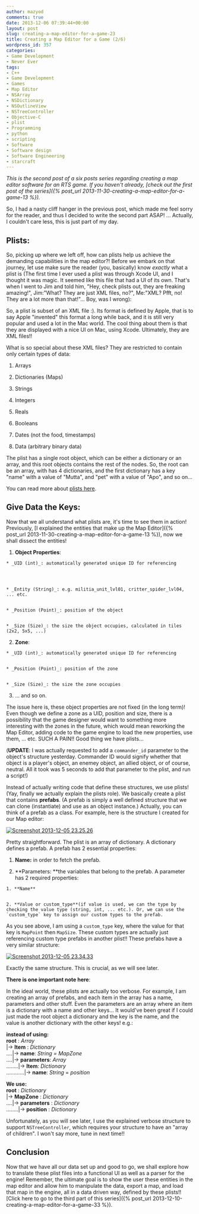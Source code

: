 ```yaml
---
author: mazyod
comments: true
date: 2013-12-06 07:39:44+00:00
layout: post
slug: creating-a-map-editor-for-a-game-23
title: Creating a Map Editor for a Game (2/6)
wordpress_id: 357
categories:
- Game Development
- Never Ever
tags:
- C++
- Game Development
- Games
- Map Editor
- NSArray
- NSDictionary
- NSOutlineView
- NSTreeController
- Objective-C
- plist
- Programming
- python
- scripting
- Software
- Software design
- Software Engineering
- starcraft
---
```


_This is the second post of a six posts series regarding creating a map editor software for an RTS game. If you haven't already, [check out the first post of the series]({% post_url 2013-11-30-creating-a-map-editor-for-a-game-13 %})._

So, I had a nasty cliff hanger in the previous post, which made me feel sorry for the reader, and thus I decided to write the second part ASAP! ... Actually, I couldn't care less, this is just part of my day.



## Plists:



So, picking up where we left off, how can plists help us achieve the demanding capabilities in the map editor?! Before we embark on that journey, let use make sure the reader (you, basically) know _exactly_ what a plist is (The first time I ever used a plist was through Xcode UI, and I thought it was magic. It seemed like this file that had a UI of its own. That's when I went to Jim and told him, "Hey, check plists out, they are freaking amazing!", Jim:"What? They are just XML files, no?", Me:"XML? Pfft, no! They are a lot more than that!"... Boy, was I wrong):

So, a plist is subset of an XML file :). Its format is defined by Apple, that is to say Apple "invented" this format a long while back, and it is still very popular and used a lot in the Mac world. The cool thing about them is that they are displayed with a nice UI on Mac, using Xcode. Ultimately, they are XML files!!

What is so special about these XML files? They are restricted to contain only certain types of data:




  1. Arrays


  2. Dictionaries (Maps)


  3. Strings


  4. Integers


  5. Reals


  6. Booleans


  7. Dates (not the food, timestamps)


  8. Data (arbitrary binary data)


The plist has a single root object, which can be either a dictionary or an array, and this root objects contains the rest of the nodes. So, the root can be an array, with has 4 dictionaries, and the first dictionary has a key "name" with a value of "Mutta", and "pet" with a value of "Apo", and so on...

You can read more about [plists here](http://en.wikipedia.org/wiki/Property_list).


## Give Data the Keys:


Now that we all understand what plists are, it's time to see them in action! Previously, [I explained the entities that make up the Map Editor]({% post_url 2013-11-30-creating-a-map-editor-for-a-game-13 %}), now we shall dissect the entities!




  1. **Object Properties**:


    * _UID (int)_: automatically generated unique ID for referencing




    * _Entity (String)_: e.g. militia_unit_lvl01, critter_spider_lvl04, ... etc.


    * _Position (Point)_: position of the object


    * _Size (Size)_: the size the object occupies, calculated in tiles (2x2, 5x5, ...)



  2. **Zone**:


    * _UID (int)_: automatically generated unique ID for referencing


    * _Position (Point)_: position of the zone


    * _Size (Size)_: the size the zone occupies



  3. ... and so on.


The issue here is, these object properties are not fixed (in the long term)! Even though we define a zone as a UID, position and size, there is a possibility that the game designer would want to something more interesting with the zones in the future, which would mean reworking the Map Editor, adding code to the game engine to load the new properties, use them, ... etc. SUCH A PAIN!! Good thing we have plists...

(**UPDATE**: I was actually requested to add a `commander_id` parameter to the object's structure yesterday. Commander ID would signify whether that object is a player's object, an enemey object, an allied object, or of course, neutral. All it took was 5 seconds to add that parameter to the plist, and run a script!)

Instead of actually writing code that define these structures, we use plists! (Yay, finally we actually explain the plists role). We basically create a plist that contains **prefabs**. (A prefab is simply a well defined structure that we can clone (instantiate) and use as an object instance.) Actually, you can think of a prefab as a class. For example, here is the structure I created for our Map editor:

[![Screenshot 2013-12-05 23.25.26](/images/screenshot-2013-12-05-23-25-26.png)](/images/screenshot-2013-12-05-23-25-26.png)

Pretty straightforward. The plist is an array of dictionary. A dictionary defines a prefab. A prefab has 2 essential properties:




  1. **Name:** in order to fetch the prefab.


  2. **Parameters: **the variables that belong to the prefab.
A parameter has 2 required properties:


    1. **Name**


    2. **Value or custom_type**(if value is used, we can the type by checking the value type (string, int, ... etc.). Or, we can use the `custom_type` key to assign our custom types to the prefab.





As you see above, I am using a `custom_type` key, where the value for that key is `MapPoint` then `MapSize`. These custom types are actually just referencing custom type prefabs in another plist!! These prefabs have a very similar structure:

[![Screenshot 2013-12-05 23.34.33](/images/screenshot-2013-12-05-23-34-33.png)](/images/screenshot-2013-12-05-23-34-33.png)

Exactly the same structure. This is crucial, as we will see later.

**There is one important note here**:

In the ideal world, these plists are actually too verbose. For example, I am creating an array of prefabs, and each item in the array has a name, parameters and other stuff. Even the parameters are an array where an item is a dictionary with a name and other keys... It would've been great if I could just made the root object a dictionary and the key is the name, and the value is another dictionary with the other keys! e.g.:

**instead of using:** <br />
**root** : _Array_ <br />
|-> **Item** : _Dictionary_ <br />
....|-> **name**: _String =_ _MapZone_ <br />
....|-> **parameters**: _Array_ <br />
........|-> **Item**: _Dictionary_ <br />
............|-> **name**: _String_ = _position_

**We use:** <br />
**root** : _Dictionary_ <br />
|-> **MapZone** : _Dictionary_ <br />
....|-> **parameters** : _Dictionary_ <br />
........|-> **position** : _Dictionary_

Unfortunately, as you will see later, I use the explained verbose structure to support `NSTreeController`, which requires your structure to have an "array of children". I won't say more, tune in next time!!



## Conclusion



Now that we have all our data set up and good to go, we shall explore how to translate these plist files into a functional UI as well as a parser for the engine! Remember, the ultimate goal is to show the user these entities in the map editor and allow him to manipulate the data, export a map, and load that map in the engine, all in a data driven way, defined by these plists!! [Click here to go to the third part of this series]({% post_url 2013-12-10-creating-a-map-editor-for-a-game-33 %}).
